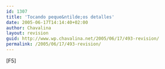 ```yaml
---
id: 1307
title: 'Tocando peque&ntilde;os detalles'
date: 2005-06-17T14:14:40+02:00
author: Chavalina
layout: revision
guid: http://www.wp.chavalina.net/2005/06/17/493-revision/
permalink: /2005/06/17/493-revision/
---
```

[F5]